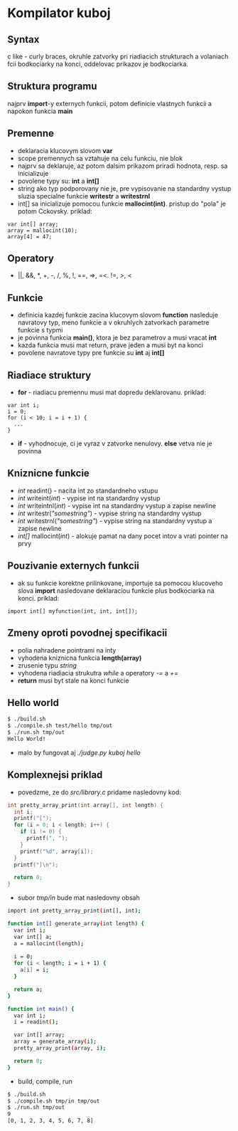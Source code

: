 Kompilator kuboj
=============

Syntax
-------------

c like - curly braces, okruhle zatvorky pri riadiacich strukturach a volaniach fcii
bodkociarky na konci, oddelovac prikazov je bodkociarka.

Struktura programu
-------------

najprv **import**-y externych funkcii, potom definicie vlastnych funkcii a napokon funkcia **main**

Premenne
-------------

* deklaracia klucovym slovom **var**
* scope premennych sa vztahuje na celu funkciu, nie blok
* najprv sa deklaruje, az potom dalsim prikazom priradi hodnota, resp. sa inicializuje
* povolene typy su: **int** a **int[]**
* string ako typ podporovany nie je, pre vypisovanie na standardny vystup sluzia specialne funkcie **writestr** a **writestrnl**
* int[] sa inicializuje pomocou funkcie **mallocint(int)**. pristup do "pola" je potom Cckovsky. priklad:

```
var int[] array;
array = mallocint(10);
array[4] = 47;
```

Operatory
-------------

* ||, &&, \*, +, -, /, %, !, ==, =>, =<. !=, >, <

Funkcie
-------------

* definicia kazdej funkcie zacina klucovym slovom **function** nasleduje navratovy typ, meno funkcie
 a v okruhlych zatvorkach parametre funkcie s typmi
* je povinna funkcia **main()**, ktora je bez parametrov a musi vracat **int**
* kazda funkcia musi mat return, prave jeden a musi byt na konci
* povolene navratove typy pre funkcie su **int** aj **int[]**

Riadiace struktury
-------------

* **for** - riadiacu premennu musi mat dopredu deklarovanu. priklad:

```
var int i;
i = 0;
for (i < 10; i = i + 1) {
  ...
}
```

* **if** - vyhodnocuje, ci je vyraz v zatvorke nenulovy. **else** vetva nie je povinna

Kniznicne funkcie
-------------

* *int* readint() - nacita int zo standardneho vstupu
* *int* writeint(*int*) - vypise int na standardny vystup
* *int* writeintnl(*int*) - vypise int na standardny vystup a zapise newline
* *int* writestr(*"somestring"*) - vypise string na standardny vystup
* *int* writestrnl(*"somestring"*) - vypise string na standardny vystup a zapise newline
* *int[]* mallocint(*int*) - alokuje pamat na dany pocet intov a vrati pointer na prvy

Pouzivanie externych funkcii
-------------

* ak su funkcie korektne prilinkovane, importuje sa pomocou klucoveho slova **import** nasledovane deklaraciou funkcie plus bodkociarka na konci. priklad:

```
import int[] myfunction(int, int, int[]);
```

Zmeny oproti povodnej specifikacii
-------------

* polia nahradene pointrami na inty
* vyhodena kniznicna funkcia **length(array)**
* zrusenie typu *string*
* vyhodena riadiacia strukutra *while* a operatory *-=* a *+=*
* **return** musi byt stale na konci funkcie

Hello world
-------------

```sh
$ ./build.sh
$ ./compile.sh test/hello tmp/out
$ ./run.sh tmp/out
Hello World!
```

* malo by fungovat aj *./judge.py kuboj hello*

Komplexnejsi priklad
-------------

* povedzme, ze do *src/library.c* pridame nasledovny kod:

```c
int pretty_array_print(int array[], int length) {
  int i;
  printf("[");
  for (i = 0; i < length; i++) {
    if (i != 0) {
      printf(", ");
    }
    printf("%d", array[i]);
  }
  printf("]\n");

  return 0;
}
```

* subor *tmp/in* bude mat nasledovny obsah

```sh
import int pretty_array_print(int[], int);

function int[] generate_array(int length) {
  var int i;
  var int[] a;
  a = mallocint(length);
 
  i = 0;
  for (i < length; i = i + 1) {
    a[i] = i;
  }

  return a;
}

function int main() {
  var int i;
  i = readint();

  var int[] array;
  array = generate_array(i);
  pretty_array_print(array, i);

  return 0;
}
```

* build, compile, run

```sh
$ ./build.sh 
$ ./compile.sh tmp/in tmp/out
$ ./run.sh tmp/out
9
[0, 1, 2, 3, 4, 5, 6, 7, 8]
```

